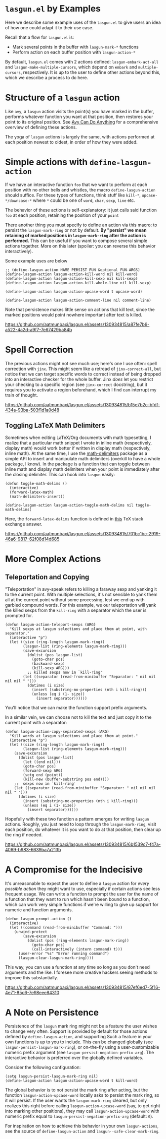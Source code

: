 `lasgun.el` by Examples
=======================
Here we describe some example uses of the `lasgun.el` to give users an idea of how one could adapt it to their use case.

Recall that a flow for `lasgun.el` is:

-   Mark several points in the buffer with  `lasgun-mark-*` functions
-   Perform action on each buffer position with `lasgun-action-*`

By default, `lasgun.el` comes with 2 actions defined: `lasgun-embark-act-all` and `lasgun-make-multiple-cursors`, which depend on `embark` and `multiple-cursors`, respectively.
It is up to the user to define other actions beyond this, which we describe a process to do here.


<a id="orgf18b59d"></a>

# Structure of a `lasgun` action

Like `avy`, a `lasgun` action visits the point(s) you have marked in the buffer, performs whatever function you want at that position, then restores your point to its original position. See [Avy Can Do Anything](https://karthinks.com/software/avy-can-do-anything/) for a comprehensive overview of defining these actions.

The yoga of `lasgun` actions is largely the same, with actions performed at each position newest to oldest, in order of how they were added.


<a id="orgf8d7b6c"></a>

# Simple actions with `define-lasgun-action`

If we have an interactive function `foo` that we want to perform at each position with no other bells and whistles, the macro `define-lasgun-action` should suffice.
For these types of functions, think stuff like `kill-*`, `upcase-*/downcase-*` where `*` could be one of `word`, `char`, `sexp`, `line` etc.

The behavior of these actions is self-explanatory: it just calls said function `foo` at each position, retaining the position of your `point`

There another thing you must specify to define an action via this macro: to persist the `lasgun-mark-ring` or not by default.
**By "persist" we mean retaining of marked positions in `lasgun-mark-ring` after the action is performed.**
This can be useful if you want to compose several simple actions together.
More on this later (spoiler: you can reverse this behavior interactively).

Some example uses are below

    ;; (define-lasgun-action NAME PERSIST FUN &optional FUN-ARGS)
    (define-lasgun-action lasgun-action-kill-word nil kill-word)
    (define-lasgun-action lasgun-action-kill-sexp nil kill-sexp)
    (define-lasgun-action lasgun-action-kill-whole-line nil kill-sexp)
    
    (define-lasgun-action lasgun-action-upcase-word t upcase-word)
    
    (define-lasgun-action lasgun-action-comment-line nil comment-line)

Note that persistence makes little sense on actions that kill text, since the marked positions would point nowhere important after text is killed.


https://github.com/aatmunbaxi/lasgun.el/assets/130934815/a87fe7b9-a522-4a2d-a9f7-7e67429ba84b



<a id="org1ad2936"></a>

# Spell Correction

The previous actions might not see much use; here's one I use often: spell correction with `jinx`.
This might seem like a retread of `jinx-correct-all`, but notice that we can target specific words to correct instead of being dropped into an interactive checker for the whole buffer.
Jinx *does* let you restrict your checking to a specific region (see `jinx-correct` docstring), but it requires you to activate a region beforehand, which I find can interrupt my train of thought.



https://github.com/aatmunbaxi/lasgun.el/assets/130934815/b15e7b2c-bfdf-434a-93ba-503f1d1a0d48


<a id="orgc1dfa42"></a>

## Toggling LaTeX Math Delimiters

Sometimes when editing LaTeX/Org documents with math typesetting, I realize that a particular math snippet I wrote in inline math (respectively, display math) would work better if written in display math (respectively, inline math).
At the same time, I use the [math-delimiters](https://github.com/oantolin/math-delimiters) package as a simple API to insert and manipulate math delimiters (overkill to have a whole package, I know).
In the package is a function that can toggle between inline math and display math delimiters when your point is immediately after the closing delimiter.
This can hook into `lasgun` easily:

    (defun toggle-math-delims ()
      (interactive)
      (forward-latex-math)
      (math-delimiters-insert))
    
    (define-lasgun-action lasgun-action-toggle-math-delims nil toggle-math-delims)

Here, the `forward-latex-delims` function is defined in [this](https://tex.stackexchange.com/a/52798) TeX stack exchange answer.



https://github.com/aatmunbaxi/lasgun.el/assets/130934815/701bc1bc-2919-46a6-9817-62f08d14d685


<a id="org6576e63"></a>

# More Complex Actions


<a id="orgbfab779"></a>

## Teleportation and Copying

"Teleportation" in avy-speak refers to killing a faraway sexp and yanking it to the current point.
With multiple selections, it's not sensible to yank them all at the current point without some processing, lest we end up with garbled compound words.
For this example, we our teleportation will yank the killed sexps from the `kill-ring` with a separator which the user is prompted for.

    (defun lasgun-action-teleport-sexps (ARG)
      "Kill sexps at lasgun selections and place them at point, with separator."
      (interactive "p")
      (let ((size (ring-length lasgun-mark-ring))
            (lasgun-list (ring-elements lasgun-mark-ring)))
            (save-excursion
              (dolist (pos lasgun-list)
                (goto-char pos)
                (backward-sexp)
                (kill-sexp ARG)))
              ;; killed sexps now in `kill-ring'
            (let ((separator (read-from-minibuffer "Separator: " nil nil nil nil " ")))
              (dotimes (i size)
                (insert (substring-no-properties (nth i kill-ring)))
                (unless (eq i (1- size))
                  (insert separator))))))

You'll notice that we can make the function support prefix arguments.

In a similar vein, we can choose not to kill the text and just copy it to the current point with a separator:

    (defun lasgun-action-copy-separated-sexps (ARG)
      "Kill words at lasgun selections and place them at point."
      (interactive "p")
      (let ((size (ring-length lasgun-mark-ring))
            (lasgun-list (ring-elements lasgun-mark-ring)))
        (save-excursion
          (dolist (pos lasgun-list)
            (let ((end nil)))
            (goto-char pos)
            (forward-sexp ARG)
            (setq end (point))
            (kill-new (buffer-substring pos end))))
        ;;  sexps now in `kill-ring'
        (let ((separator (read-from-minibuffer "Separator: " nil nil nil nil " ")))
          (dotimes (i size)
            (insert (substring-no-properties (nth i kill-ring)))
            (unless (eq i (1- size))
              (insert separator))))))

Hopefully with these two function a pattern emerges for writing `lasgun` actions.
Roughly, you just need to loop through the `lasgun-mark-ring`, visit each position, do whatever it is you want to do at that position, then clear up the ring if needed.


https://github.com/aatmunbaxi/lasgun.el/assets/130934815/6b1539c7-f47a-4069-b983-6639ba7a213b



<a id="org3650fa7"></a>

# A Compromise for the Indecisive

It's unreasonable to expect the user to define a `lasgun` action for *every possible action* they might want to use, especially if certain actions see less frequent usage.
We can write a function to prompt the user for the name of a function that they want to run which hasn't been bound to a function, which can work very simple functions if we're willing to give up support for numeric and function arguments.

    (defun lasgun-prompt-action ()
      (interactive)
      (let ((command (read-from-minibuffer "Command: ")))
        (unwind-protect
            (save-excursion
              (dolist (pos (ring-elements lasgun-mark-ring))
                (goto-char pos)
                (call-interactively (intern command) t)))
          (user-error "%s" "Error running command")
          (lasgun-clear-lasgun-mark-ring))))

This way, you can use a function at any time so long as you don't need arguments and the like.
I foresee more creative hackers seeing methods to improve this substantially.


https://github.com/aatmunbaxi/lasgun.el/assets/130934815/87ef6ed7-5f16-4e71-85c6-7e98eee84310


<a id="org5b82edf"></a>

# A Note on Persistence

Persistence of the `lasgun` mark ring might not be a feature the user wishes to change very often.
Support is provided by default for those actions defined by `define-lasgun-action`, and supporting Such a feature in your own functions is up to you to include.
This can be changed globally (see `lasgun-persist-lasgun-mark-ring`), or on-the-fly using a user-customizable numeric prefix argument (see `lasgun-persist-negation-prefix-arg`).
The interactive behavior is preferred over the globally defined variables.

Consider the following configuration:

    (setq lasgun-persist-lasgun-mark-ring nil)
    (define-lasgun-action lasgun-action-upcase-word t kill-word)

The global behavior is to not persist the mark ring after acting, but the function `lasgun-action-upcase-word` locally asks to persist the mark ring, so it will persist.
If the user wants the `lasgun-mark-ring` cleared, but only realizes this right before calling `lasgun-action-upcase-word` (say, to get right into marking other positions), they may call `lasgun-action-upcase-word` with numeric prefix equal to `lasgun-persist-negation-prefix-arg` (default: `0`).

For inspiration on how to achieve this behavior in your own `lasgun-actions`, see the source of `define-lasgun-action` and `lasgun--safe-clear-mark-ring`.

